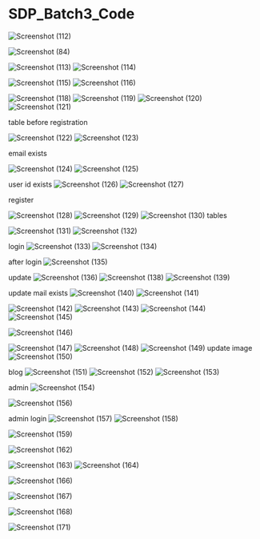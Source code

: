# SDP_Batch3_Code


![Screenshot (112)](https://github.com/vijaya-rathod/SDP_Batch3_Code/assets/119282682/7aa3d520-599a-41c9-9cb1-ac3d1828b60f)

![Screenshot (84)](https://github.com/vijaya-rathod/SDP_Batch3_Code/assets/119282682/82085240-0e63-4d53-aecd-7da41609d1bf)

![Screenshot (113)](https://github.com/vijaya-rathod/SDP_Batch3_Code/assets/119282682/60a198f4-3cff-4c05-81de-5ef3a8d80016)
![Screenshot (114)](https://github.com/vijaya-rathod/SDP_Batch3_Code/assets/119282682/bcf54ec6-9778-4244-9ae7-8c966e1059bd)

![Screenshot (115)](https://github.com/vijaya-rathod/SDP_Batch3_Code/assets/119282682/be210d83-7328-41c6-bac7-70a7f3ed15ce)
![Screenshot (116)](https://github.com/vijaya-rathod/SDP_Batch3_Code/assets/119282682/c6fbc096-6324-4a95-8441-2b7270a8339c)

![Screenshot (118)](https://github.com/vijaya-rathod/SDP_Batch3_Code/assets/119282682/1e52448d-1081-400a-a8cd-ec4c990b59bd)
![Screenshot (119)](https://github.com/vijaya-rathod/SDP_Batch3_Code/assets/119282682/60de7953-369b-497a-994a-34ccb1eac8d6)
![Screenshot (120)](https://github.com/vijaya-rathod/SDP_Batch3_Code/assets/119282682/d5f11bdb-7c11-42c5-a3e5-3da8392e7454)
![Screenshot (121)](https://github.com/vijaya-rathod/SDP_Batch3_Code/assets/119282682/43652ec4-bd75-4e54-9687-6f491f65fde9)



table before registration

![Screenshot (122)](https://github.com/vijaya-rathod/SDP_Batch3_Code/assets/119282682/794329cf-0191-4166-b0cc-8ded615e60b5)
![Screenshot (123)](https://github.com/vijaya-rathod/SDP_Batch3_Code/assets/119282682/ade578ab-e11d-4143-a7f7-bb7f6483acf5)

email exists

![Screenshot (124)](https://github.com/vijaya-rathod/SDP_Batch3_Code/assets/119282682/558da15f-92c5-4b50-8899-a7a1d8adbba0)
![Screenshot (125)](https://github.com/vijaya-rathod/SDP_Batch3_Code/assets/119282682/21d7f6d2-8704-4f1d-b1a9-e566dae66f0d)

user id exists
![Screenshot (126)](https://github.com/vijaya-rathod/SDP_Batch3_Code/assets/119282682/cacb730f-d3a1-4eeb-b50a-1a6169723ae7)
![Screenshot (127)](https://github.com/vijaya-rathod/SDP_Batch3_Code/assets/119282682/525c9ddf-1ae6-4eeb-8fbc-9cb33c0ca06d)

register

![Screenshot (128)](https://github.com/vijaya-rathod/SDP_Batch3_Code/assets/119282682/c65d70d0-9b22-4dc9-b3c9-c9a8c82c2de0)
![Screenshot (129)](https://github.com/vijaya-rathod/SDP_Batch3_Code/assets/119282682/cd9a27af-8bcd-4baf-9420-0a410879ea6e)
![Screenshot (130)](https://github.com/vijaya-rathod/SDP_Batch3_Code/assets/119282682/ee48c466-176a-4277-b0f1-a3d8875e6136)
tables

![Screenshot (131)](https://github.com/vijaya-rathod/SDP_Batch3_Code/assets/119282682/1580fb5e-2350-4cd5-867d-c4032944f462)
![Screenshot (132)](https://github.com/vijaya-rathod/SDP_Batch3_Code/assets/119282682/a1f5cc4f-d0b4-4419-a165-635016021465)

login
![Screenshot (133)](https://github.com/vijaya-rathod/SDP_Batch3_Code/assets/119282682/48449046-38d0-45ca-b176-393b84e5d5b3)
![Screenshot (134)](https://github.com/vijaya-rathod/SDP_Batch3_Code/assets/119282682/105535c0-7ba8-4b04-b38d-bb1d5bcf5383)

after login
![Screenshot (135)](https://github.com/vijaya-rathod/SDP_Batch3_Code/assets/119282682/91f99858-70d8-4822-a499-6453134a9d98)

update
![Screenshot (136)](https://github.com/vijaya-rathod/SDP_Batch3_Code/assets/119282682/6eccbefa-ff9d-4727-a2d3-a84642f79eb9)
![Screenshot (138)](https://github.com/vijaya-rathod/SDP_Batch3_Code/assets/119282682/614a2c0c-8223-4bb6-a894-4d3653e46d12)
![Screenshot (139)](https://github.com/vijaya-rathod/SDP_Batch3_Code/assets/119282682/ea05b1cd-1a79-4c4d-8bd5-0bc2dc38a13e)

update mail exists
![Screenshot (140)](https://github.com/vijaya-rathod/SDP_Batch3_Code/assets/119282682/6cb4b3df-df2a-484d-9d56-838b9ca7bb79)
![Screenshot (141)](https://github.com/vijaya-rathod/SDP_Batch3_Code/assets/119282682/de0ac4b3-3ca7-4739-9cad-1a83910d393e)

![Screenshot (142)](https://github.com/vijaya-rathod/SDP_Batch3_Code/assets/119282682/4556ca9b-f9fc-4581-b4a8-705bf55c4a10)
![Screenshot (143)](https://github.com/vijaya-rathod/SDP_Batch3_Code/assets/119282682/328faf4b-769a-48c1-b674-48dc3072fee6)
![Screenshot (144)](https://github.com/vijaya-rathod/SDP_Batch3_Code/assets/119282682/947d8634-df1a-49a7-aaee-041fe5a0066d)
![Screenshot (145)](https://github.com/vijaya-rathod/SDP_Batch3_Code/assets/119282682/2961e700-e819-4566-bd49-be3143829fbb)


![Screenshot (146)](https://github.com/vijaya-rathod/SDP_Batch3_Code/assets/119282682/faffbdeb-4916-4dbb-bc30-dc70519940af)


![Screenshot (147)](https://github.com/vijaya-rathod/SDP_Batch3_Code/assets/119282682/774055b7-97f6-44b2-9b63-8bcf4c350010)
![Screenshot (148)](https://github.com/vijaya-rathod/SDP_Batch3_Code/assets/119282682/8b1e47a7-bc6d-4811-9dbc-c6c6d386359c)
![Screenshot (149)](https://github.com/vijaya-rathod/SDP_Batch3_Code/assets/119282682/64e459b2-65ee-42ee-836d-8fad25d2edd9)
update image
![Screenshot (150)](https://github.com/vijaya-rathod/SDP_Batch3_Code/assets/119282682/6c40a6eb-891a-47a4-9db6-5d5dd67f3994)

blog
![Screenshot (151)](https://github.com/vijaya-rathod/SDP_Batch3_Code/assets/119282682/b4ff7617-73b0-4bbc-ac2f-6e2abf06cb9e)
![Screenshot (152)](https://github.com/vijaya-rathod/SDP_Batch3_Code/assets/119282682/414f593a-c6a9-4724-aa66-b380370ed243)
![Screenshot (153)](https://github.com/vijaya-rathod/SDP_Batch3_Code/assets/119282682/d086d26d-17f1-44d5-b487-daf0da8f42dc)


admin
![Screenshot (154)](https://github.com/vijaya-rathod/SDP_Batch3_Code/assets/119282682/d960b9f9-f38c-4ca3-a9f9-523b93d48213)

![Screenshot (156)](https://github.com/vijaya-rathod/SDP_Batch3_Code/assets/119282682/d72404cd-82eb-43a0-b330-c6b71ed91469)

admin login
![Screenshot (157)](https://github.com/vijaya-rathod/SDP_Batch3_Code/assets/119282682/01b7b85e-3578-47cb-833b-2c6a510b9122)
![Screenshot (158)](https://github.com/vijaya-rathod/SDP_Batch3_Code/assets/119282682/a5e99097-23f7-4312-b3cb-de1c90682bbc)

![Screenshot (159)](https://github.com/vijaya-rathod/SDP_Batch3_Code/assets/119282682/6ac2210a-1a38-494e-9ccd-784429838583)

![Screenshot (162)](https://github.com/vijaya-rathod/SDP_Batch3_Code/assets/119282682/1f16a5f3-bf24-46cd-9152-226e9d2e9bc5)


![Screenshot (163)](https://github.com/vijaya-rathod/SDP_Batch3_Code/assets/119282682/14b98878-50ea-4e71-b49f-9a8a572b29ca)
![Screenshot (164)](https://github.com/vijaya-rathod/SDP_Batch3_Code/assets/119282682/c7f0b55d-ed0d-4fb3-b15c-3bf2a7276b4f)


![Screenshot (166)](https://github.com/vijaya-rathod/SDP_Batch3_Code/assets/119282682/0ad335cf-bcc6-41d4-8e91-890a458ee744)


![Screenshot (167)](https://github.com/vijaya-rathod/SDP_Batch3_Code/assets/119282682/a714f3ca-6d40-4923-bf0d-9a33459921a1)


![Screenshot (168)](https://github.com/vijaya-rathod/SDP_Batch3_Code/assets/119282682/7d7ef198-cfca-4984-92bc-871c03fa6dd8)

![Screenshot (171)](https://github.com/vijaya-rathod/SDP_Batch3_Code/assets/119282682/3eef0d87-11fd-4914-8b67-d54f758bfaff)
